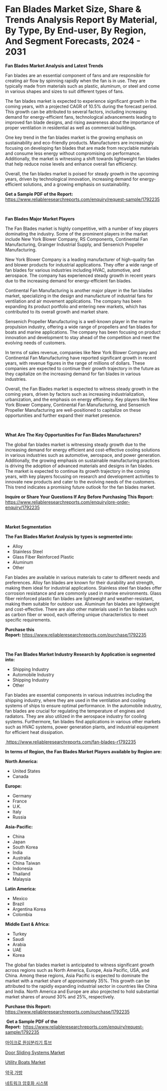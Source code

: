 <p><h1>Fan Blades Market Size, Share & Trends Analysis Report By Material, By Type, By End-user, By Region, And Segment Forecasts, 2024 - 2031</h1></p><p><strong>Fan Blades Market Analysis and Latest Trends</strong></p>
<p><p>Fan blades are an essential component of fans and are responsible for creating air flow by spinning rapidly when the fan is in use. They are typically made from materials such as plastic, aluminum, or steel and come in various shapes and sizes to suit different types of fans.</p><p>The fan blades market is expected to experience significant growth in the coming years, with a projected CAGR of 10.5% during the forecast period. This growth can be attributed to several factors, including increasing demand for energy-efficient fans, technological advancements leading to improved fan blade designs, and rising awareness about the importance of proper ventilation in residential as well as commercial buildings.</p><p>One key trend in the fan blades market is the growing emphasis on sustainability and eco-friendly products. Manufacturers are increasingly focusing on developing fan blades that are made from recyclable materials and consume less energy without compromising on performance. Additionally, the market is witnessing a shift towards lightweight fan blades that help reduce noise levels and enhance overall fan efficiency.</p><p>Overall, the fan blades market is poised for steady growth in the upcoming years, driven by technological innovation, increasing demand for energy-efficient solutions, and a growing emphasis on sustainability.</p></p>
<p><strong>Get a Sample PDF of the Report:&nbsp;</strong> <a href="https://www.reliableresearchreports.com/enquiry/request-sample/1792235">https://www.reliableresearchreports.com/enquiry/request-sample/1792235</a></p>
<p>&nbsp;</p>
<p><strong>Fan Blades Major Market Players</strong></p>
<p><p>The Fan Blades market is highly competitive, with a number of key players dominating the industry. Some of the prominent players in the market include New York Blower Company, RS Components, Continental Fan Manufacturing, Grainger Industrial Supply, and Sensenich Propeller Manufacturing.</p><p>New York Blower Company is a leading manufacturer of high-quality fan and blower products for industrial applications. They offer a wide range of fan blades for various industries including HVAC, automotive, and aerospace. The company has experienced steady growth in recent years due to the increasing demand for energy-efficient fan blades.</p><p>Continental Fan Manufacturing is another major player in the fan blades market, specializing in the design and manufacture of industrial fans for ventilation and air movement applications. The company has been expanding its product portfolio and entering new markets, which has contributed to its overall growth and market share.</p><p>Sensenich Propeller Manufacturing is a well-known player in the marine propulsion industry, offering a wide range of propellers and fan blades for boats and marine applications. The company has been focusing on product innovation and development to stay ahead of the competition and meet the evolving needs of customers.</p><p>In terms of sales revenue, companies like New York Blower Company and Continental Fan Manufacturing have reported significant growth in recent years, with revenue figures in the range of millions of dollars. These companies are expected to continue their growth trajectory in the future as they capitalize on the increasing demand for fan blades in various industries.</p><p>Overall, the Fan Blades market is expected to witness steady growth in the coming years, driven by factors such as increasing industrialization, urbanization, and the emphasis on energy efficiency. Key players like New York Blower Company, Continental Fan Manufacturing, and Sensenich Propeller Manufacturing are well-positioned to capitalize on these opportunities and further expand their market presence.</p></p>
<p>&nbsp;</p>
<p><strong>What Are The Key Opportunities For Fan Blades Manufacturers?</strong></p>
<p><p>The global fan blades market is witnessing steady growth due to the increasing demand for energy efficient and cost-effective cooling solutions in various industries such as automotive, aerospace, and power generation. Additionally, the growing emphasis on sustainable manufacturing practices is driving the adoption of advanced materials and designs in fan blades. The market is expected to continue its growth trajectory in the coming years, with key players focusing on research and development activities to innovate new products and cater to the evolving needs of the customers. This trend indicates a promising future outlook for the fan blades market.</p></p>
<p><strong>Inquire or Share Your Questions If Any Before Purchasing This Report:</strong> <a href="https://www.reliableresearchreports.com/enquiry/pre-order-enquiry/1792235">https://www.reliableresearchreports.com/enquiry/pre-order-enquiry/1792235</a></p>
<p>&nbsp;</p>
<p><strong>Market Segmentation</strong></p>
<p><strong>The Fan Blades Market Analysis by types is segmented into:</strong></p>
<p><ul><li>Alloy</li><li>Stainless Steel</li><li>Glass Fiber Reinforced Plastic</li><li>Aluminum</li><li>Other</li></ul></p>
<p><p>Fan blades are available in various materials to cater to different needs and preferences. Alloy fan blades are known for their durability and strength, making them ideal for industrial applications. Stainless steel fan blades offer corrosion resistance and are commonly used in marine environments. Glass fiber reinforced plastic fan blades are lightweight and weather-resistant, making them suitable for outdoor use. Aluminum fan blades are lightweight and cost-effective. There are also other materials used in fan blades such as carbon fiber or wood, each offering unique characteristics to meet specific requirements.</p></p>
<p><strong>Purchase this Report:&nbsp;</strong><a href="https://www.reliableresearchreports.com/purchase/1792235">https://www.reliableresearchreports.com/purchase/1792235</a></p>
<p>&nbsp;</p>
<p><strong>The Fan Blades Market Industry Research by Application is segmented into:</strong></p>
<p><ul><li>Shipping Industry</li><li>Automobile Industry</li><li>Shipping Industry</li><li>Other</li></ul></p>
<p><p>Fan blades are essential components in various industries including the shipping industry, where they are used in the ventilation and cooling systems of ships to ensure optimal performance. In the automobile industry, fan blades are crucial for regulating the temperature of engines and radiators. They are also utilized in the aerospace industry for cooling systems. Furthermore, fan blades find applications in various other markets such as HVAC systems, power generation plants, and industrial equipment for efficient heat dissipation.</p></p>
<p><a href="https://www.reliableresearchreports.com/fan-blades-r1792235">&nbsp;https://www.reliableresearchreports.com/fan-blades-r1792235</a></p>
<p><strong>In terms of Region, the Fan Blades Market Players available by Region are:</strong></p>
<p>
    <p> <strong> North America: </strong>
        <ul>
            <li>United States</li>
            <li>Canada</li>
        </ul>
        </p> 
    <p> <strong> Europe: </strong>
        <ul>
            <li>Germany</li>
            <li>France</li>
            <li>U.K.</li>
            <li>Italy</li>
            <li>Russia</li>
        </ul>
        </p> 
    <p> <strong> Asia-Pacific: </strong>
        <ul>
            <li>China</li>
            <li>Japan</li>
            <li>South Korea</li>
            <li>India</li>
            <li>Australia</li>
            <li>China Taiwan</li>
            <li>Indonesia</li>
            <li>Thailand</li>
            <li>Malaysia</li>
        </ul>
        </p> 
    <p> <strong> Latin America: </strong>
        <ul>
            <li>Mexico</li>
            <li>Brazil</li>
            <li>Argentina Korea</li>
            <li>Colombia</li>
        </ul>
        </p> 
    <p> <strong> Middle East & Africa: </strong>
        <ul>
            <li>Turkey</li>
            <li>Saudi</li>
            <li>Arabia</li>
            <li>UAE</li>
            <li>Korea</li>
        </ul>
    </p>
    </p>
<p><p>The global fan blades market is anticipated to witness significant growth across regions such as North America, Europe, Asia Pacific, USA, and China. Among these regions, Asia Pacific is expected to dominate the market with a market share of approximately 35%. This growth can be attributed to the rapidly expanding industrial sector in countries like China and India. North America and Europe are also projected to hold substantial market shares of around 30% and 25%, respectively.</p></p>
<p><strong>Purchase this Report: </strong><a href="https://www.reliableresearchreports.com/purchase/1792235">https://www.reliableresearchreports.com/purchase/1792235</a></p>
<p>&nbsp;<strong>Get a Sample PDF of the Report:&nbsp;&nbsp;</strong><a href="https://www.reliableresearchreports.com/enquiry/request-sample/1792235">https://www.reliableresearchreports.com/enquiry/request-sample/1792235</a></p>
<p><strong></strong></p>
<p><p><a href="https://github.com/fernandotryO5lson96765/Market-Research-Report-List-1/blob/main/617311530620.md">마이크로 원심분리기 튜브</a></p><p><a href="https://github.com/nancykennedykellievqfqt2/Market-Research-Report-List-2/blob/main/door-sliding-systems-market.md">Door Sliding Systems Market</a></p><p><a href="https://github.com/seekum/Market-Research-Report-List-2/blob/main/utility-boats-market.md">Utility Boats Market</a></p><p><a href="https://github.com/CliftonFisher9067/Market-Research-Report-List-1/blob/main/280394030619.md">약국 가방</a></p><p><a href="https://medium.com/@wilsoniehn789562023/%EB%84%A4%ED%8A%B8%EC%9B%8C%ED%81%AC-%EC%95%94%ED%98%B8%ED%99%94-%EC%8B%9C%EC%8A%A4%ED%85%9C-%EC%8B%9C%EC%9E%A5-%EA%B7%9C%EB%AA%A8%EB%8A%94-%EA%B8%80%EB%A1%9C%EB%B2%8C-%EC%82%B0%EC%97%85%EC%97%90%EC%84%9C-%EC%B5%9C%EA%B3%A0%EC%9D%98-%EB%A7%88%EC%BC%80%ED%8C%85-%EC%B1%84%EB%84%90%EC%9D%84-%EB%B3%B4%EC%97%AC%EC%A4%8D%EB%8B%88%EB%8B%A4-e4668a77c481">네트워크 암호화 시스템</a></p></p>